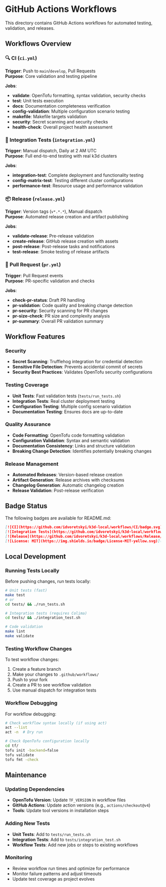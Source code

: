 # GitHub Actions Workflows

This directory contains GitHub Actions workflows for automated testing, validation, and releases.

## Workflows Overview

### 🔍 CI (`ci.yml`)
**Trigger**: Push to `main`/`develop`, Pull Requests  
**Purpose**: Core validation and testing pipeline

**Jobs**:
- **validate**: OpenTofu formatting, syntax validation, security checks
- **test**: Unit tests execution
- **docs**: Documentation completeness verification  
- **config-validation**: Multiple configuration scenario testing
- **makefile**: Makefile targets validation
- **security**: Secret scanning and security checks
- **health-check**: Overall project health assessment

### 🧪 Integration Tests (`integration.yml`)
**Trigger**: Manual dispatch, Daily at 2 AM UTC  
**Purpose**: Full end-to-end testing with real k3d clusters

**Jobs**:
- **integration-test**: Complete deployment and functionality testing
- **config-matrix-test**: Testing different cluster configurations
- **performance-test**: Resource usage and performance validation

### 📦 Release (`release.yml`)
**Trigger**: Version tags (`v*.*.*`), Manual dispatch  
**Purpose**: Automated release creation and artifact publishing

**Jobs**:
- **validate-release**: Pre-release validation
- **create-release**: GitHub release creation with assets
- **post-release**: Post-release tasks and notifications
- **test-release**: Smoke testing of release artifacts

### 🔀 Pull Request (`pr.yml`) 
**Trigger**: Pull Request events  
**Purpose**: PR-specific validation and checks

**Jobs**:
- **check-pr-status**: Draft PR handling
- **pr-validation**: Code quality and breaking change detection
- **pr-security**: Security scanning for PR changes
- **pr-size-check**: PR size and complexity analysis
- **pr-summary**: Overall PR validation summary

## Workflow Features

### Security
- **Secret Scanning**: Trufflehog integration for credential detection
- **Sensitive File Detection**: Prevents accidental commit of secrets
- **Security Best Practices**: Validates OpenTofu security configurations

### Testing Coverage
- **Unit Tests**: Fast validation tests (`tests/run_tests.sh`)
- **Integration Tests**: Real cluster deployment testing
- **Configuration Testing**: Multiple config scenario validation
- **Documentation Testing**: Ensures docs are up-to-date

### Quality Assurance
- **Code Formatting**: OpenTofu code formatting validation
- **Configuration Validation**: Syntax and semantic validation
- **Documentation Consistency**: Links and structure validation
- **Breaking Change Detection**: Identifies potentially breaking changes

### Release Management
- **Automated Releases**: Version-based release creation
- **Artifact Generation**: Release archives with checksums
- **Changelog Generation**: Automatic changelog creation
- **Release Validation**: Post-release verification

## Badge Status

The following badges are available for README.md:

```markdown
[![CI](https://github.com/idvoretskyi/k3d-local/workflows/CI/badge.svg)](https://github.com/idvoretskyi/k3d-local/actions/workflows/ci.yml)
[![Integration Tests](https://github.com/idvoretskyi/k3d-local/workflows/Integration%20Tests/badge.svg)](https://github.com/idvoretskyi/k3d-local/actions/workflows/integration.yml)
[![Release](https://github.com/idvoretskyi/k3d-local/workflows/Release/badge.svg)](https://github.com/idvoretskyi/k3d-local/actions/workflows/release.yml)
[![License: MIT](https://img.shields.io/badge/License-MIT-yellow.svg)](https://opensource.org/licenses/MIT)
```

## Local Development

### Running Tests Locally

Before pushing changes, run tests locally:

```bash
# Unit tests (fast)
make test
# or
cd tests/ && ./run_tests.sh

# Integration tests (requires Colima)
cd tests/ && ./integration_test.sh

# Code validation
make lint
make validate
```

### Testing Workflow Changes

To test workflow changes:

1. Create a feature branch
2. Make your changes to `.github/workflows/`
3. Push to your fork
4. Create a PR to see workflow validation
5. Use manual dispatch for integration tests

### Workflow Debugging

For workflow debugging:

```bash
# Check workflow syntax locally (if using act)
act --list
act -n  # Dry run

# Check OpenTofu configuration locally
cd tf/
tofu init -backend=false
tofu validate
tofu fmt -check
```

## Maintenance

### Updating Dependencies
- **OpenTofu Version**: Update `TF_VERSION` in workflow files
- **GitHub Actions**: Update action versions (e.g., `actions/checkout@v4`)
- **Tools**: Update tool versions in installation steps

### Adding New Tests
- **Unit Tests**: Add to `tests/run_tests.sh`
- **Integration Tests**: Add to `tests/integration_test.sh` 
- **Workflow Tests**: Add new jobs or steps to existing workflows

### Monitoring
- Review workflow run times and optimize for performance
- Monitor failure patterns and adjust timeouts
- Update test coverage as project evolves